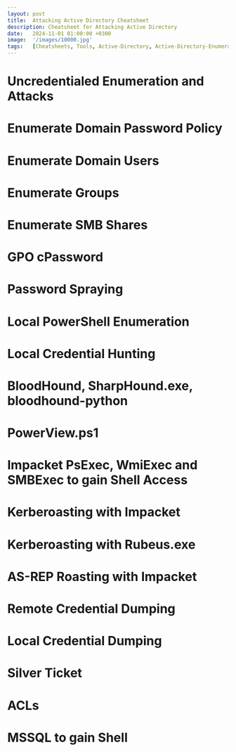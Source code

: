 ```yaml
---
layout: post
title:  Attacking Active Directory Cheatsheet
description: Cheatsheet for Attacking Active Directory
date:   2024-11-01 01:00:00 +0300
image:  '/images/10000.jpg'
tags:   [Cheatsheets, Tools, Active-Directory, Active-Directory-Enumeration, Kerberoasting, AS-REP-Roasting, DCSync, Silver-Ticket, Credential-Dumping, Credential-Hunting]
---
```


# Uncredentialed Enumeration and Attacks

# Enumerate Domain Password Policy

# Enumerate Domain Users

# Enumerate Groups

# Enumerate SMB Shares

# GPO cPassword

# Password Spraying

# Local PowerShell Enumeration

# Local Credential Hunting

# BloodHound, SharpHound.exe, bloodhound-python

# PowerView.ps1

# Impacket PsExec, WmiExec and SMBExec to gain Shell Access

# Kerberoasting with Impacket

# Kerberoasting with Rubeus.exe

# AS-REP Roasting with Impacket

# Remote Credential Dumping

# Local Credential Dumping

# Silver Ticket

# ACLs

# MSSQL to gain Shell